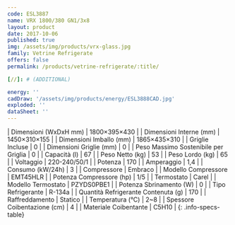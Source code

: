 ```yaml
---
code: ESL3887
name: VRX 1800/380 GN1/3x8
layout: product
date: 2017-10-06
published: true
img: /assets/img/products/vrx-glass.jpg
family: Vetrine Refrigerate
offers: false
permalink: /products/vetrine-refrigerate/:title/

[//]: # (ADDITIONAL)

energy: ''
cadDraw: '/assets/img/products/energy/ESL3888CAD.jpg'
exploded: ''
dataSheet: ''
---
```



| Dimensioni (WxDxH mm) | 1800×395×430 |
| Dimensioni Interne (mm) | 1450×310×155 |
| Dimensioni Imballo (mm) | 1865×435×310 |
| Griglie Incluse | 0 |
| Dimensioni Griglie (mm) | 0 |
| Peso Massimo Sostenibile per Griglia | 0 |
| Capacità (l) | 67 |
| Peso Netto (kg) | 53 |
| Peso Lordo (kg) | 65 |
| Voltaggio | 220-240/50/1 |
| Potenza | 170 |
| Amperaggio | 1,4 |
| Consumo (kW/24h) | 3 |
| Compressore | Embraco |
| Modello Compressore | EMT45HLR |
| Potenza Compressore (hp) | 1/5 |
| Termostato | Carel |
| Modello Termostato | PZYDS0PBE1 |
| Potenza Sbrinamento (W) | 0 |
| Tipo Refrigerante | R-134a |
| Quantità Refrigerante Contenuta (g) | 170 |
| Raffreddamento | Statico |
| Temperatura (°C) | 2~8 |
| Spessore Coibentazione (cm) | 4 |
| Materiale Coibentante | C5H10 |
{: .info-specs-table}
